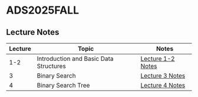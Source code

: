 # ADS2025FALL

## Lecture Notes

| Lecture | Topic | Notes |
|---------|-------|-------|
| 1-2 | Introduction and Basic Data Structures | [Lecture 1-2 Notes](./lecture01-02.md) |
| 3 | Binary Search | [Lecture 3 Notes](./lecture03.md) |
| 4 | Binary Search Tree | [Lecture 4 Notes](./lecture04.md) |